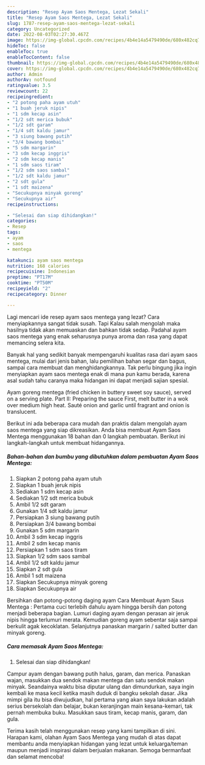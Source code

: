 ```yaml
---
description: "Resep Ayam Saos Mentega, Lezat Sekali"
title: "Resep Ayam Saos Mentega, Lezat Sekali"
slug: 1787-resep-ayam-saos-mentega-lezat-sekali
category: Uncategorized
date: 2022-08-03T02:27:30.467Z
image: https://img-global.cpcdn.com/recipes/4b4e14a5479490de/680x482cq70/ayam-saos-mentega-foto-resep-utama.jpg
hideToc: false
enableToc: true
enableTocContent: false
thumbnail: https://img-global.cpcdn.com/recipes/4b4e14a5479490de/680x482cq70/ayam-saos-mentega-foto-resep-utama.jpg
cover: https://img-global.cpcdn.com/recipes/4b4e14a5479490de/680x482cq70/ayam-saos-mentega-foto-resep-utama.jpg
author: Admin
authorAv: notfound
ratingvalue: 3.5
reviewcount: 22
recipeingredient:
- "2 potong paha ayam utuh"
- "1 buah jeruk nipis"
- "1 sdm kecap asin"
- "1/2 sdt merica bubuk"
- "1/2 sdt garam"
- "1/4 sdt kaldu jamur"
- "3 siung bawang putih"
- "3/4 bawang bombai"
- "5 sdm margarin"
- "3 sdm kecap inggris"
- "2 sdm kecap manis"
- "1 sdm saos tiram"
- "1/2 sdm saos sambal"
- "1/2 sdt kaldu jamur"
- "2 sdt gula"
- "1 sdt maizena"
- "Secukupnya minyak goreng"
- "Secukupnya air"
recipeinstructions:

- "Selesai dan siap dihidangkan!"
categories:
- Resep
tags:
- ayam
- saos
- mentega

katakunci: ayam saos mentega 
nutrition: 168 calories
recipecuisine: Indonesian
preptime: "PT17M"
cooktime: "PT50M"
recipeyield: "2"
recipecategory: Dinner

---
```



Lagi mencari ide resep ayam saos mentega yang lezat? Cara menyiapkannya sangat tidak susah. Tapi Kalau salah mengolah maka hasilnya tidak akan memuaskan dan bahkan tidak sedap. Padahal ayam saos mentega yang enak seharusnya punya aroma dan rasa yang dapat memancing selera kita.


Banyak hal yang sedikit banyak mempengaruhi kualitas rasa dari ayam saos mentega, mulai dari jenis bahan, lalu pemilihan bahan segar dan bagus, sampai cara membuat dan menghidangkannya. Tak perlu bingung jika ingin menyiapkan ayam saos mentega enak di mana pun kamu berada, karena asal sudah tahu caranya maka hidangan ini dapat menjadi sajian spesial.

Ayam goreng mentega (fried chicken in buttery sweet soy sauce), served on a serving plate. Part II: Preparing the sauce First, melt butter in a wok over medium high heat. Sauté onion and garlic until fragrant and onion is translucent.


Berikut ini ada beberapa cara mudah dan praktis dalam mengolah ayam saos mentega yang siap dikreasikan. Anda bisa membuat Ayam Saos Mentega menggunakan 18 bahan dan 0 langkah pembuatan. Berikut ini langkah-langkah untuk membuat hidangannya.

<!--inarticleads1-->

##### Bahan-bahan dan bumbu yang dibutuhkan dalam pembuatan Ayam Saos Mentega:

1. Siapkan 2 potong paha ayam utuh
1. Siapkan 1 buah jeruk nipis
1. Sediakan 1 sdm kecap asin
1. Sediakan 1/2 sdt merica bubuk
1. Ambil 1/2 sdt garam
1. Gunakan 1/4 sdt kaldu jamur
1. Persiapkan 3 siung bawang putih
1. Persiapkan 3/4 bawang bombai
1. Gunakan 5 sdm margarin
1. Ambil 3 sdm kecap inggris
1. Ambil 2 sdm kecap manis
1. Persiapkan 1 sdm saos tiram
1. Siapkan 1/2 sdm saos sambal
1. Ambil 1/2 sdt kaldu jamur
1. Siapkan 2 sdt gula
1. Ambil 1 sdt maizena
1. Siapkan Secukupnya minyak goreng
1. Siapkan Secukupnya air


Bersihkan dan potong-potong daging ayam Cara Membuat Ayam Saus Mentega : Pertama cuci terlebih dahulu ayam hingga bersih dan potong menjadi beberapa bagian. Lumuri daging ayam dengan perasan air jeruk nipis hingga terlumuri merata. Kemudian goreng ayam sebentar saja sampai berkulit agak kecoklatan. Selanjutnya panaskan margarin / salted butter dan minyak goreng. 

<!--inarticleads2-->

##### Cara memasak Ayam Saos Mentega:


1. Selesai dan siap dihidangkan!

Campur ayam dengan bawang putih halus, garam, dan merica. Panaskan wajan, masukkan dua sendok makan mentega dan satu sendok makan minyak. Seandainya waktu bisa diputar ulang dan dimundurkan, saya ingin kembali ke masa kecil ketika masih duduk di bangku sekolah dasar. Jika mimpi gila itu bisa diwujudkan, hal pertama yang akan saya lakukan adalah serius bersekolah dan belajar, bukan keranjingan main kesana-kemari, tak pernah membuka buku. Masukkan saus tiram, kecap manis, garam, dan gula. 

Terima kasih telah menggunakan resep yang kami tampilkan di sini. Harapan kami, olahan Ayam Saos Mentega yang mudah di atas dapat membantu anda menyiapkan hidangan yang lezat untuk keluarga/teman maupun menjadi inspirasi dalam berjualan makanan. Semoga bermanfaat dan selamat mencoba!
